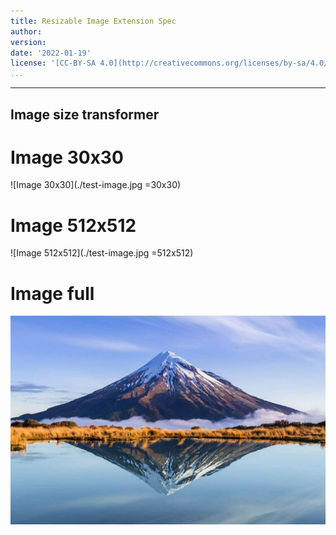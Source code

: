 ```yaml
---
title: Resizable Image Extension Spec
author:
version:
date: '2022-01-19'
license: '[CC-BY-SA 4.0](http://creativecommons.org/licenses/by-sa/4.0/)'
...
```


---

## Image size transformer

# Image 30x30

![Image 30x30](./test-image.jpg =30x30)

# Image 512x512

![Image 512x512](./test-image.jpg =512x512)

# Image full

![Image full](./test-image.jpg)